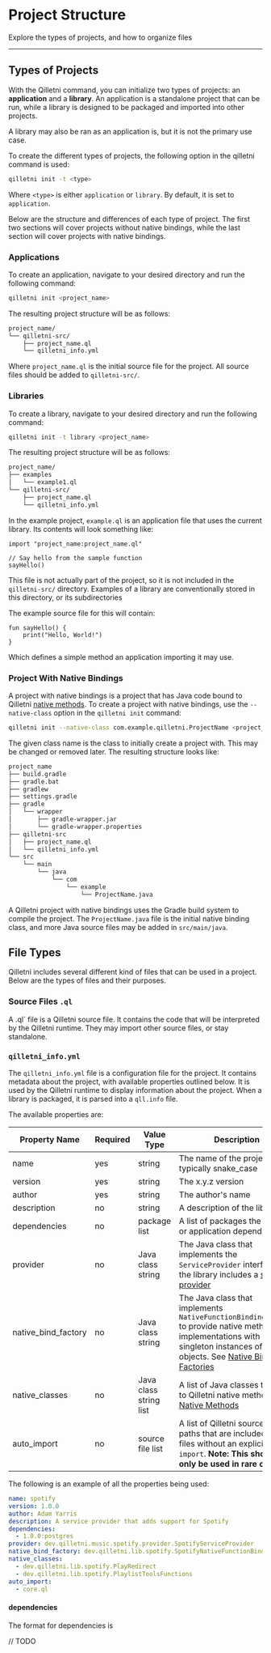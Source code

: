 # Project Structure

Explore the types of projects, and how to organize files

---

## Types of Projects

With the Qilletni command, you can initialize two types of projects: an **application** and a **library**. An application is a standalone project that can be run, while a library is designed to be packaged and imported into other projects.

A library may also be ran as an application is, but it is not the primary use case.

To create the different types of projects, the following option in the qilletni command is used:

```bash
qilletni init -t <type>
```

Where `<type>` is either `application` or `library`. By default, it is set to `application`.

Below are the structure and differences of each type of project. The first two sections will cover projects without native bindings, while the last section will cover projects with native bindings.

### Applications

To create an application, navigate to your desired directory and run the following command:

```bash
qilletni init <project_name>
```

The resulting project structure will be as follows:

```txt
project_name/
└── qilletni-src/
    ├── project_name.ql
    └── qilletni_info.yml
```

Where `project_name.ql` is the initial source file for the project. All source files should be added to `qilletni-src/`.

### Libraries

To create a library, navigate to your desired directory and run the following command:

```bash
qilletni init -t library <project_name>
```

The resulting project structure will be as follows:

```txt
project_name/
├── examples
│   └── example1.ql
└── qilletni-src/
    ├── project_name.ql
    └── qilletni_info.yml
```

In the example project, `example.ql` is an application file that uses the current library. Its contents will look something like:

```qilletni
import "project_name:project_name.ql"

// Say hello from the sample function
sayHello()
```

This file is not actually part of the project, so it is not included in the `qilletni-src/` directory. Examples of a library are conventionally stored in this directory, or its subdirectories

The example source file for this will contain:

```qilletni
fun sayHello() {
    print("Hello, World!")
}
```

Which defines a simple method an application importing it may use.

### Project With Native Bindings

A project with native bindings is a project that has Java code bound to Qilletni [native methods](language_basics/native_functions.md). To create a project with native bindings, use the `--native-class` option in the `qilletni init` command:

```bash
qilletni init --native-class com.example.qilletni.ProjectName <project_name>
```

The given class name is the class to initially create a project with. This may be changed or removed later. The resulting structure looks like:

```txt
project_name
├── build.gradle
├── gradle.bat
├── gradlew
├── settings.gradle
├── gradle
│   └── wrapper
│       ├── gradle-wrapper.jar
│       └── gradle-wrapper.properties
├── qilletni-src
│   ├── project_name.ql
│   └── qilletni_info.yml
└── src
    └── main
        └── java
            └── com
                └── example
                    └── ProjectName.java
```

A Qilletni project with native bindings uses the Gradle build system to compile the project. The `ProjectName.java` file is the initial native binding class, and more Java source files may be added in `src/main/java`.

## File Types

Qilletni includes several different kind of files that can be used in a project. Below are the types of files and their purposes.

### Source Files `.ql`

A .ql` file is a Qilletni source file. It contains the code that will be interpreted by the Qilletni runtime. They may import other source files, or stay standalone.

### `qilletni_info.yml`

The `qilletni_info.yml` file is a configuration file for the project. It contains metadata about the project, with available properties outlined below. It is used by the Qilletni runtime to display information about the project. When a library is packaged, it is parsed into a `qll.info` file.

The available properties are:


| Property Name       | Required | Value Type             | Description                                                  |
| ------------------- | -------- | ---------------------- | ------------------------------------------------------------ |
| name                | yes      | string                 | The name of the project, typically snake_case                |
| version             | yes      | string                 | The x.y.z version                                            |
| author              | yes      | string                 | The author's name                                            |
| description         | no       | string                 | A description of the library                                 |
| dependencies        | no       | package list           | A list of packages the library or application depends on     |
| provider            | no       | Java class string      | The Java class that implements the `ServiceProvider` interface, if the library includes a [service provider](language_reference/service_providers.md) |
| native_bind_factory | no       | Java class string      | The Java class that implements `NativeFunctionBindingFactory` to provide native methods' implementations with singleton instances of objects. See [Native Binding Factories](native_binding/native_binding_factories.md) |
| native_classes      | no       | Java class string list | A list of Java classes that bind to Qilletni native methods. See [Native Methods](native_binding/native_functions.md) |
| auto_import         | no       | source file list       | A list of Qilletni source file paths that are included in all files without an explicit `import`. **Note: This should only be used in rare cases** |

The following is an example of all the properties being used:

```yaml title="qilletni_info.yml"
name: spotify
version: 1.0.0
author: Adam Yarris
description: A service provider that adds support for Spotify
dependencies:
  - 1.0.0:postgres
provider: dev.qilletni.music.spotify.provider.SpotifyServiceProvider
native_bind_factory: dev.qilletni.lib.spotify.SpotifyNativeFunctionBindingFactory
native_classes:
  - dev.qilletni.lib.spotify.PlayRedirect
  - dev.qilletni.lib.spotify.PlaylistToolsFunctions
auto_import:
  - core.ql
```

#### dependencies

The format for dependencies is

// TODO
